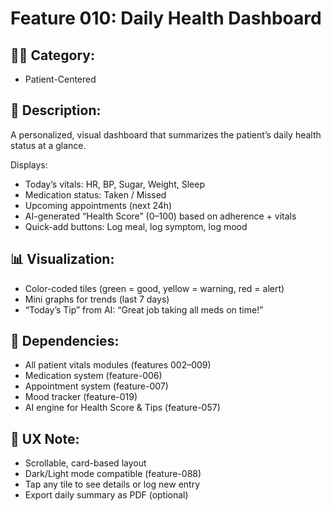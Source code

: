 # Feature 010: Daily Health Dashboard

## 🧑‍💻 Category:
- Patient-Centered

## 📝 Description:
A personalized, visual dashboard that summarizes the patient’s daily health status at a glance.

Displays:
- Today’s vitals: HR, BP, Sugar, Weight, Sleep
- Medication status: Taken / Missed
- Upcoming appointments (next 24h)
- AI-generated “Health Score” (0–100) based on adherence + vitals
- Quick-add buttons: Log meal, log symptom, log mood

## 📊 Visualization:
- Color-coded tiles (green = good, yellow = warning, red = alert)
- Mini graphs for trends (last 7 days)
- “Today’s Tip” from AI: “Great job taking all meds on time!”

## 🔄 Dependencies:
- All patient vitals modules (features 002–009)
- Medication system (feature-006)
- Appointment system (feature-007)
- Mood tracker (feature-019)
- AI engine for Health Score & Tips (feature-057)

## 📱 UX Note:
- Scrollable, card-based layout
- Dark/Light mode compatible (feature-088)
- Tap any tile to see details or log new entry
- Export daily summary as PDF (optional)
